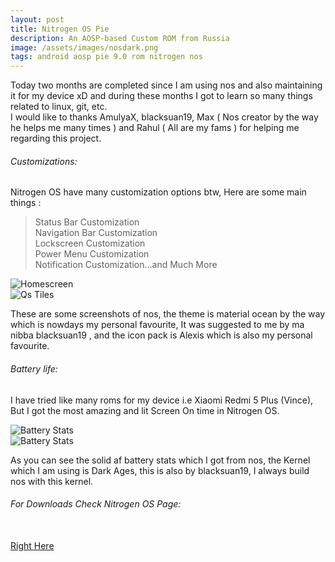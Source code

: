 ```yaml
---
layout: post
title: Nitrogen OS Pie
description: An AOSP-based Custom ROM from Russia
image: /assets/images/nosdark.png
tags: android aosp pie 9.0 rom nitrogen nos
---
```


Today two months are completed since I am using nos and also maintaining it for my device  xD and during these months I got to learn so many things related to linux, git, etc. <br>
I would like to thanks AmulyaX, blacksuan19, Max ( Nos creator by the way he helps me many times ) and Rahul ( All are my fams ) for helping me regarding this project. <br>

###### Customizations:

Nitrogen OS have many customization options btw, Here are some main things :

> Status Bar Customization <br>
> Navigation Bar Customization <br>
> Lockscreen Customization <br>
> Power Menu Customization <br>
> Notification Customization...and Much More <br>

<div class="row 200%">
    <div class="6u 12u$(medium)">
    <img src="/assets/images/home.jpg" alt="Homescreen">
    </div>
    <div class="6u 12u$(medium)">
    <img src="/assets/images/qs.jpg" alt="Qs Tiles">
    </div>
</div>
 
These are some screenshots of nos, the theme is material ocean by the way which is nowdays my personal favourite, It was suggested to me by ma nibba  blacksuan19 , and the icon pack is Alexis which is also my personal favourite.

###### Battery life:

I have tried like many roms for my device i.e Xiaomi Redmi 5 Plus (Vince), But I got the most amazing and  lit  Screen On time in Nitrogen OS. 

<div class="row 200%">
    <div class="6u 12u$(medium)">
    <img src="/assets/images/bat1.jpg" alt="Battery Stats">
    </div>
    <div class="6u 12u$(medium)">
    <img src="/assets/images/bat2.jpg" alt="Battery Stats">
    </div>
</div>
 
As you can see the solid af battery stats which I got from nos, the Kernel which I am using is Dark Ages, this is also by blacksuan19, I always build nos with this kernel. <br>


###### For Downloads Check Nitrogen OS Page:  


<br>
<a href="{{ site.url }}/NitrogenOS" class="button fit special">Right Here</a>
<br> <br><br>


